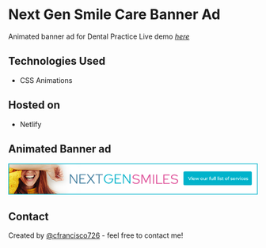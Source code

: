 # Next Gen Smile Care Banner Ad

Animated banner ad for Dental Practice
Live demo [_here_](https://nextgen-banner-ad-300x250.netlify.app/)

## Technologies Used

- CSS Animations

## Hosted on

- Netlify

## Animated Banner ad

![Example screenshot](./assets/images/NextGenSmiles_728x90.png)

## Contact

Created by [@cfrancisco726](http://www.carlofrancisco.com) - feel free to contact me!
